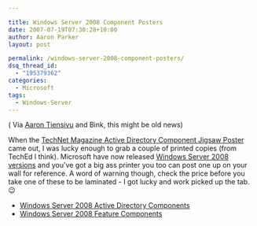 ```yaml
---

title: Windows Server 2008 Component Posters
date: 2007-07-19T07:30:28+10:00
author: Aaron Parker
layout: post

permalink: /windows-server-2008-component-posters/
dsq_thread_id:
  - "195379362"
categories:
  - Microsoft
tags:
  - Windows-Server
---
```

( Via [Aaron Tiensivu](http://blog.tiensivu.com/aaron/) and Bink, this might be old news)

When the [TechNet Magazine Active Directory Component Jigsaw Poster](http://www.microsoft.com/downloads/details.aspx?FamilyID=c236336d-ab43-44b1-ad6f-a2f668fb8c02&DisplayLang=en) came out, I was lucky enough to grab a couple of printed copies (from TechEd I think). Microsoft have now released [Windows Server 2008 versions](http://www.microsoft.com/downloads/details.aspx?FamilyID=c2b9e44e-0bbd-47cb-bc09-b3d48be7f867) and you've got a big ass printer you too can post one up on your wall for reference. A word of warning though, check the price before you take one of these to be laminated - I got lucky and work picked up the tab. 😉

  * [Windows Server 2008 Active Directory Components](http://download.microsoft.com/download/2/e/8/2e88c004-3b10-446f-9d5a-58af27deafc4/Windows%20Server%202008%20Active%20Directory%20Components.pdf)
  * [Windows Server 2008 Feature Components](http://download.microsoft.com/download/2/e/8/2e88c004-3b10-446f-9d5a-58af27deafc4/Windows%20Server%202008%20Feature%20Components.pdf) 